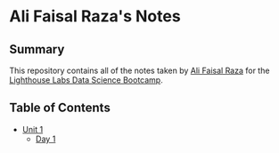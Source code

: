 # Ali Faisal Raza's Notes

## Summary 

This repository contains all of the notes taken by [Ali Faisal Raza](https://github.com/alifaisalraza) for the [Lighthouse Labs Data Science Bootcamp](https://www.lighthouselabs.ca/en/data-science-bootcamp?gclid=Cj0KCQiAq5meBhCyARIsAJrtdr5FvvZDTZYpbhajwKp0tIXn5QY1ShC1zWM1E5Rai0_wcmRwaaiI6ZkaAuN2EALw_wcB).


## Table of Contents
* [Unit 1](Unit_1)
    * [Day 1](Day_1)